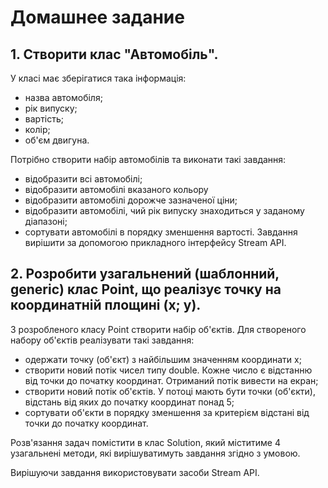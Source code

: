 # Домашнее задание
## 1. Створити клас "Автомобіль".
У класі має зберігатися така інформація:
* назва автомобіля;
* рік випуску;
* вартість;
* колір;
* об'єм двигуна.

Потрібно створити набір автомобілів та виконати такі завдання:
* відобразити всі автомобілі;
* відобразити автомобілі вказаного кольору
* відобразити автомобілі дорожче зазначеної ціни;
* відобразити автомобілі, чий рік випуску знаходиться у заданому діапазоні;
* сортувати автомобілі в порядку зменшення вартості.
Завдання вирішити за допомогою прикладного інтерфейсу Stream API.


## 2. Розробити узагальнений (шаблонний, generic) клас Point<T>, що реалізує точку на координатній площині (x; y).
З розробленого класу Point створити набір об'єктів.
Для створеного набору об'єктів реалізувати такі завдання:
* одержати точку (об'єкт) з найбільшим значенням координати x;
* створити новий потік чисел типу double. Кожне число є відстанню від точки до початку координат. Отриманий потік вивести на екран;
* створити новий потік об'єктів. У потоці мають бути точки (об'єкти), відстань від яких до початку координат понад 5;
* сортувати об'єкти в порядку зменшення за критерієм відстані від точки до початку координат.

Розв'язання задач помістити в клас Solution, який міститиме 4 узагальнені методи, які вирішуватимуть завдання згідно з
умовою.

Вирішуючи завдання використовувати засоби Stream API.
